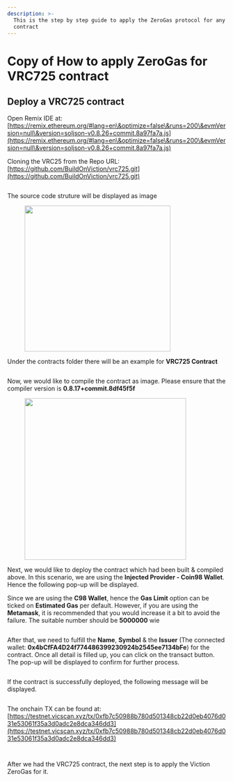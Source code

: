 ```yaml
---
description: >-
  This is the step by step guide to apply the ZeroGas protocol for any  VRC725
  contract
---
```


# Copy of How to apply ZeroGas for VRC725 contract

## Deploy a VRC725 contract

Open Remix IDE at: [https://remix.ethereum.org/#lang=en\&optimize=false\&runs=200\&evmVersion=null\&version=soljson-v0.8.26+commit.8a97fa7a.js](https://remix.ethereum.org/#lang=en\&optimize=false\&runs=200\&evmVersion=null\&version=soljson-v0.8.26+commit.8a97fa7a.js)

Cloning the VRC25 from the Repo URL: [https://github.com/BuildOnViction/vrc725.git](https://github.com/BuildOnViction/vrc725.git)

<figure><img src="../../.gitbook/assets/1.png" alt=""><figcaption></figcaption></figure>



The source code struture will be displayed as image

<figure><img src="../../.gitbook/assets/2.png" alt="" width="335"><figcaption></figcaption></figure>

Under the contracts folder there will be an example for **VRC725 Contract**

<figure><img src="../../.gitbook/assets/3.png" alt=""><figcaption></figcaption></figure>

Now, we would like to compile the contract as image. Please ensure that the compiler version is **0.8.17+commit.8df45f5f**

<figure><img src="../../.gitbook/assets/4.png" alt="" width="371"><figcaption></figcaption></figure>

Next, we would like to deploy the contract which had been built & compiled above. In this scenario, we are using the **Injected Provider - Coin98 Wallet**. Hence the following pop-up will be displayed.

Since we are using the **C98 Wallet**, hence the **Gas Limit** option can be ticked on **Estimated Gas** per default. However, if you are using the **Metamask**, it is recommended that you would increase it a bit to avoid the failure. The suitable number should be **5000000** wie

<figure><img src="../../.gitbook/assets/5.png" alt=""><figcaption></figcaption></figure>

After that, we need to fulfill the **Name**, **Symbol** & the **Issuer** (The connected wallet: **0x4bCfFA4D24f774486399230924b2545ee7134bFe**) for the contract. Once all detail is filled up, you can click on the transact button. The pop-up will be displayed to confirm for further process.

<figure><img src="../../.gitbook/assets/6 (1).png" alt=""><figcaption></figcaption></figure>

If the contract is successfully deployed, the following message will be displayed.

<figure><img src="../../.gitbook/assets/7.png" alt=""><figcaption></figcaption></figure>

The onchain TX can be found at: [https://testnet.vicscan.xyz/tx/0xfb7c50988b780d501348cb22d0eb4076d031e53061f35a3d0adc2e8dca346dd3](https://testnet.vicscan.xyz/tx/0xfb7c50988b780d501348cb22d0eb4076d031e53061f35a3d0adc2e8dca346dd3)

<figure><img src="../../.gitbook/assets/8.png" alt=""><figcaption></figcaption></figure>

<figure><img src="../../.gitbook/assets/9 (1).png" alt=""><figcaption></figcaption></figure>

After we had the VRC725 contract, the next step is to apply the Viction ZeroGas for it.

